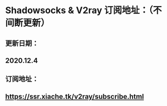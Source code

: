 # Shadowsocks & V2ray 订阅地址：（不间断更新）
## 更新日期：
## 2020.12.4
## 订阅地址：
## https://ssr.xiache.tk/v2ray/subscribe.html
